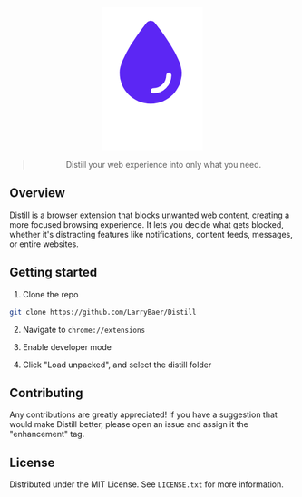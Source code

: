<div align="center">

[![Distill](./assets/images/logo_with_text.png)](https://github.com/LarryBaer/Distill)

> Distill your web experience into only what you need.

</div>

## Overview

Distill is a browser extension that blocks unwanted web content, creating a more focused browsing experience. It lets you decide what gets blocked, whether it's distracting features like notifications, content feeds, messages, or entire websites.

## Getting started

1. Clone the repo

```sh
git clone https://github.com/LarryBaer/Distill

```

2. Navigate to `chrome://extensions`

3. Enable developer mode

4. Click "Load unpacked", and select the distill folder

## Contributing

Any contributions are greatly appreciated!
If you have a suggestion that would make Distill better, please open an issue and assign it the "enhancement" tag.

## License

Distributed under the MIT License. See `LICENSE.txt` for more information.
